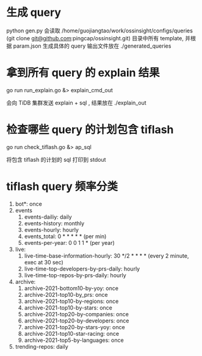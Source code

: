 # 生成 query
python gen.py
会读取 /home/guojiangtao/work/ossinsight/configs/queries (git clone git@github.com:pingcap/ossinsight.git) 目录中所有 template, 并根据 param.json 生成具体的 query
输出文件放在 ./generated_queries

# 拿到所有 query 的 explain 结果
go run run_explain.go &> explain_cmd_out

会向 TiDB 集群发送 explain + sql , 结果放在 ./explain_out

# 检查哪些 query 的计划包含 tiflash
go run check_tiflash.go &> ap_sql

将包含 tiflash 的计划的 sql 打印到 stdout

# tiflash query 频率分类
1. bot*: once
2. events
    1. events-dailiy: daily
    2. events-history: monthly
    3. events-hourly: hourly
    4. events_total: 0 * * * * * (per min)
    5. events-per-year: 0 0 1 1 * (per year)
3. live:
    1. live-time-base-information-hourly: 30 */2 * * * * (every 2 minute, exec at 30 sec)
    2. live-time-top-developers-by-prs-daily: hourly
    3. live-time-top-repos-by-prs-daily: hourly
4. archive:
    1. archive-2021-bottom10-by-yoy: once
    2. archive-2021-top10-by_prs: once
    3. archive-2021-top10-by-regions: once
    4. archive-2021-top10-by-stars: once
    5. archive-2021-top20-by-companies: once
    6. archive-2021-top20-by-developers: once
    7. archive-2021-top20-by-stars-yoy: once
    8. archive-2021-top10-star-racing: once
    9. archive-2021-top5-by-languages: once
5. trending-repos: daily
